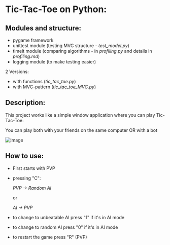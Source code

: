 # Tic-Tac-Toe on Python:
## Modules and structure:
- pygame framework
- unittest module (testing MVC structure - _test_model.py_)
- timeit module (comparing algorithms - in _profiling.py_ and details in _profiling.md_)
- logging module (to make testing easier)

2 Versions:
- with functions (_tic_tac_toe.py_)
- with MVC-pattern (_tic_tac_toe_MVC.py_)
## Description:
This project works like a simple window application where you can play Tic-Tac-Toe:

You can play both with your friends on the same computer OR with a bot

![image](https://user-images.githubusercontent.com/109428348/204381511-2a9fd6f8-1689-46a0-acfe-412f2c844add.png)

## How to use:
- First starts with PVP
- pressing "C":

  *PVP → Random AI*

  or 

  *AI → PVP* 
- to change to unbeatable AI press "1" if it's in AI mode
- to change to random AI press "0" if it's in AI mode
- to restart the game press "R" (PVP)
